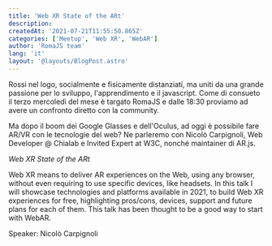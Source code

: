 ```yaml
---
title: 'Web XR State of the ARt'
description:
createdAt: '2021-07-21T11:55:50.865Z'
categories: ['Meetup', 'Web XR', 'WebAR']
author: 'RomaJS team'
lang: 'it'
layout: '@layouts/BlogPost.astro'
---
```


Rossi nel logo, socialmente e fisicamente distanziati, ma uniti da una grande passione per lo sviluppo, l'apprendimento e il javascript. Come di consueto il terzo mercoledì del mese è targato RomaJS e dalle 18:30 proviamo ad avere un confronto diretto con la community.

Ma dopo il boom dei Google Glasses e dell'Oculus, ad oggi è possibile fare AR/VR con le tecnologie del web? Ne parleremo con Nicolò Carpignoli, Web Developer @ Chialab e Invited Expert at W3C, nonché maintainer di AR.js.

_Web XR State of the ARt_

Web XR means to deliver AR experiences on the Web, using any browser, without even requiring to use specific devices, like headsets. In this talk I will showcase technologies and platforms available in 2021, to build Web XR experiences for free, highlighting pros/cons, devices, support and future plans for each of them. This talk has been thought to be a good way to start with WebAR.

Speaker: Nicolò Carpignoli
